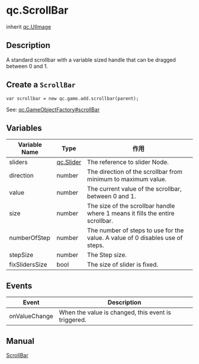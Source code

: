 # qc.ScrollBar
inherit [qc.UIImage](CUIImage.md)

## Description
A standard scrollbar with a variable sized handle that can be dragged between 0 and 1.

## Create a `ScrollBar`
````
var scrollbar = new qc.game.add.scrollbar(parent);
````
See: [qc.GameObjectFactory#scrollBar](scrollBar.md)

## Variables
| Variable Name        |  Type     |   作用           |
| ------------- |-------------| -------------|
| sliders | [qc.Slider](CSlider.md) | The reference to slider Node. |
| direction | number | The direction of the scrollbar from minimum to maximum value. |
| value | number | The current value of the scrollbar, between 0 and 1. |
| size | number | The size of the scrollbar handle where 1 means it fills the entire scrollbar. |
| numberOfStep | number | The number of steps to use for the value. A value of 0 disables use of steps. |
| stepSize | number | The Step size. |
| fixSlidersSize | bool | The size of slider is fixed. |

## Events
| Event  | Description |
| ------------- |-------------|
| onValueChange | When the value is changed, this event is triggered. |

## Manual
[ScrollBar](http://docs.qiciengine.com/manual/Sample/ScrollView.html)
